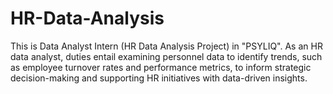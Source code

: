 # HR-Data-Analysis
This is Data Analyst Intern (HR Data Analysis Project) in "PSYLIQ".   As an HR data analyst, duties entail examining personnel data to identify trends, such as employee turnover rates and performance metrics, to inform strategic decision-making and supporting HR initiatives with data-driven insights.

